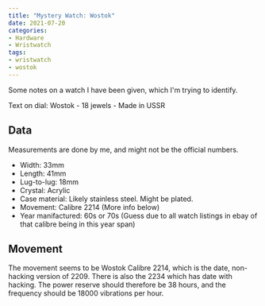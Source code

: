```yaml
---
title: "Mystery Watch: Wostok"
date: 2021-07-20
categories:
- Hardware
- Wristwatch
tags:
- wristwatch
- wostok
---
```


Some notes on a watch I have been given, which I'm trying to identify.

Text on dial: Wostok - 18 jewels - Made in USSR

## Data

Measurements are done by me, and might not be the official numbers.

* Width: 33mm
* Length: 41mm
* Lug-to-lug: 18mm
* Crystal: Acrylic
* Case material: Likely stainless steel. Might be plated. 
* Movement: Calibre 2214 (More info below)
* Year manifactured: 60s or 70s (Guess due to all watch listings in ebay of that calibre being in this year span)

## Movement
The movement seems to be Wostok Calibre 2214, which is the date, non-hacking version of 2209. There is also the 2234 which has date with hacking. The power reserve should therefore be 38 hours, and the frequency should be 18000 vibrations per hour.
